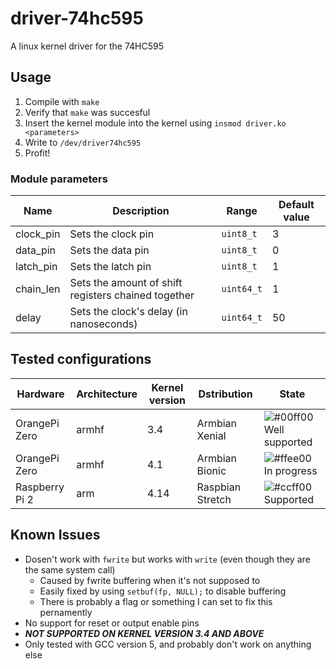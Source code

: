 # driver-74hc595

A linux kernel driver for the 74HC595

## Usage

1. Compile with `make`
2. Verify that `make` was succesful
3. Insert the kernel module into the kernel using `insmod driver.ko <parameters>`
4. Write to `/dev/driver74hc595`
5. Profit!

### Module parameters
Name      | Description                                         | Range        | Default value
----------|-----------------------------------------------------|--------------|---------------
clock_pin | Sets the clock pin                                  | `uint8_t`    | 3
data_pin  | Sets the data pin                                   | `uint8_t`    | 0
latch_pin | Sets the latch pin                                  | `uint8_t`    | 1
chain_len | Sets the amount of shift registers chained together | `uint64_t`   | 1
delay     | Sets the clock's delay (in nanoseconds)             | `uint64_t`   | 50
 
## Tested configurations
Hardware         | Architecture | Kernel version    | Dstribution | State
-----------------|--------------|-------------------|-------------|------
OrangePi Zero    | armhf | 3.4  | Armbian Xenial    | ![#00ff00](https://placehold.it/15/00ff00/000000?text=+) Well supported
OrangePi Zero    | armhf | 4.1  | Armbian Bionic    | ![#ffee00](https://placehold.it/15/ffee00/000000?text=+) In progress
Raspberry Pi 2   | arm   | 4.14 | Raspbian Stretch  | ![#ccff00](https://placehold.it/15/ccff00/000000?text=+) Supported

## Known Issues
 - Dosen't work with `fwrite` but works with `write` (even though they are the same system call)
   - Caused by fwrite buffering when it's not supposed to
   - Easily fixed by using `setbuf(fp, NULL);` to disable buffering
   - There is probably a flag or something I can set to fix this pernamently
 - No support for reset or output enable pins
 - ***NOT SUPPORTED ON KERNEL VERSION 3.4 AND ABOVE***
 - Only tested with GCC version 5, and probably don't work on anything else
